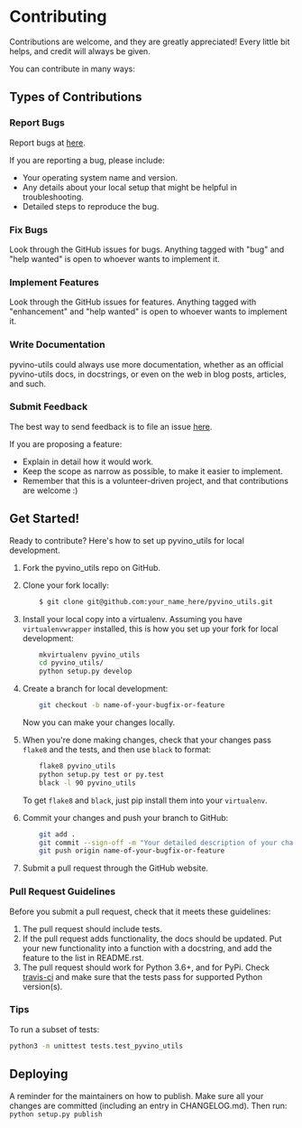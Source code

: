# Contributing

Contributions are welcome, and they are greatly appreciated!
Every little bit helps, and credit will always be given.

You can contribute in many ways:

## Types of Contributions

### Report Bugs

Report bugs at [here](https://github.com/mmphego/pyvino_utils/issues).

If you are reporting a bug, please include:

-   Your operating system name and version.
-   Any details about your local setup that might be helpful in
    troubleshooting.
-   Detailed steps to reproduce the bug.

### Fix Bugs

Look through the GitHub issues for bugs. Anything tagged with "bug" and "help
wanted" is open to whoever wants to implement it.

### Implement Features

Look through the GitHub issues for features. Anything tagged with
"enhancement" and "help wanted" is open to whoever wants to implement it.

### Write Documentation

pyvino-utils could always use more documentation,
whether as an official pyvino-utils docs,
in docstrings, or even on the web in blog posts, articles, and such.

### Submit Feedback

The best way to send feedback is to file an issue [here](https://github.com/mmphego/pyvino_utils/issues).

If you are proposing a feature:

-   Explain in detail how it would work.
-   Keep the scope as narrow as possible, to make it easier to
    implement.
-   Remember that this is a volunteer-driven project, and that
    contributions are welcome :)

## Get Started!

Ready to contribute? Here's how to set up pyvino_utils for local development.

1.  Fork the pyvino_utils repo on GitHub.
2.  Clone your fork locally:
    ```bash
        $ git clone git@github.com:your_name_here/pyvino_utils.git
    ```

3.  Install your local copy into a virtualenv. Assuming you have
    `virtualenvwrapper` installed, this is how you set up your fork for
    local development:
    ```bash
        mkvirtualenv pyvino_utils
        cd pyvino_utils/
        python setup.py develop
    ```

4.  Create a branch for local development:
    ```bash
        git checkout -b name-of-your-bugfix-or-feature
    ```

    Now you can make your changes locally.

5.  When you're done making changes, check that your changes pass `flake8`
    and the tests, and then use `black` to format:
    ```bash
        flake8 pyvino_utils
        python setup.py test or py.test
        black -l 90 pyvino_utils
    ```
    To get `flake8` and `black`, just pip install them into your `virtualenv`.

6.  Commit your changes and push your branch to GitHub:
    ```bash
        git add .
        git commit --sign-off -m "Your detailed description of your changes."
        git push origin name-of-your-bugfix-or-feature
    ```

7.  Submit a pull request through the GitHub website.

### Pull Request Guidelines

Before you submit a pull request, check that it meets these guidelines:

1.  The pull request should include tests.
2.  If the pull request adds functionality, the docs should be updated.
    Put your new functionality into a function with a docstring, and add
    the feature to the list in README.rst.
3.  The pull request should work for Python 3.6+, and
    for PyPi.
    Check [travis-ci](https://travis-ci.org/mmphego/pyvino_utils/pull_requests) and make sure that the tests pass for supported Python version(s).

### Tips

To run a subset of tests:
```bash
python3 -m unittest tests.test_pyvino_utils
```

## Deploying

A reminder for the maintainers on how to publish. Make sure all your
changes are committed (including an entry in CHANGELOG.md).
Then run: `python setup.py publish`
